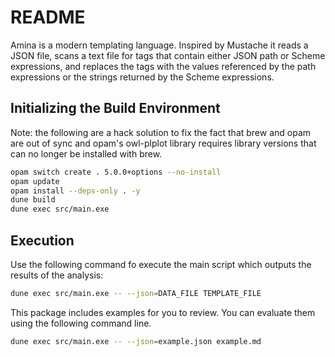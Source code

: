 README
======

Amina is a modern templating language. Inspired by Mustache it reads a
JSON file, scans a text file for tags that contain either JSON path or
Scheme expressions, and replaces the tags with the values referenced
by the path expressions or the strings returned by the Scheme
expressions.

Initializing the Build Environment
----------------------------------

Note: the following are a hack solution to fix the fact that brew and opam are
out of sync and opam's owl-plplot library requires library versions that can no
longer be installed with brew.

```bash
opam switch create . 5.0.0+options --no-install
opam update
opam install --deps-only . -y
dune build
dune exec src/main.exe
```

Execution
---------

Use the following command fo execute the main script which outputs the results of the analysis:

```bash
dune exec src/main.exe -- --json=DATA_FILE TEMPLATE_FILE
```

This package includes examples for you to review. You can evaluate them using the following command line.

```bash
dune exec src/main.exe -- --json=example.json example.md
```
